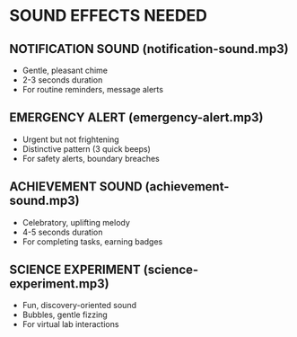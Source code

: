 # SOUND EFFECTS NEEDED

## NOTIFICATION SOUND (notification-sound.mp3)
- Gentle, pleasant chime
- 2-3 seconds duration
- For routine reminders, message alerts

## EMERGENCY ALERT (emergency-alert.mp3)
- Urgent but not frightening
- Distinctive pattern (3 quick beeps)
- For safety alerts, boundary breaches

## ACHIEVEMENT SOUND (achievement-sound.mp3)
- Celebratory, uplifting melody
- 4-5 seconds duration
- For completing tasks, earning badges

## SCIENCE EXPERIMENT (science-experiment.mp3)
- Fun, discovery-oriented sound
- Bubbles, gentle fizzing
- For virtual lab interactions